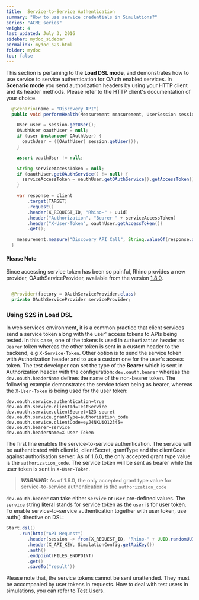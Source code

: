 ```yaml
---
title:  Service-to-Service Authentication
summary: "How to use service credentials in Simulations?"
series: "ACME series"
weight: 4
last_updated: July 3, 2016
sidebar: mydoc_sidebar
permalink: mydoc_s2s.html
folder: mydoc
toc: false
---
```


This section is pertaining to the **Load DSL mode**, and demonstrates how to use service to service authentication for OAuth enabled services. In **Scenario mode** you send authorization headers by using your HTTP client and its header methods.  Please refer to the HTTP client's documentation of your choice. 


```java
  @Scenario(name = "Discovery API")
  public void performHealth(Measurement measurement, UserSession session) {

    User user = session.getUser();
    OAuthUser oauthUser = null;
    if (user instanceof OAuthUser) {
      oauthUser = ((OAuthUser) session.getUser());
    }

    assert oauthUser != null;

    String serviceAccessToken = null;
    if (oauthUser.getOAuthService() != null) {
      serviceAccessToken = oauthUser.getOAuthService().getAccessToken();
    }

    var response = client
        .target(TARGET)
        .request()
        .header(X_REQUEST_ID, "Rhino-" + uuid)
        .header("Authorization", "Bearer " + serviceAccessToken)
        .header("X-User-Token", oauthUser.getAccessToken())
        .get();

    measurement.measure("Discovery API Call", String.valueOf(response.getStatus()));
  }
```

#### Please Note
Since accessing service token has been so painful, Rhino provides a new provider, OAuthServiceProvider,  available from the version [1.8.0](https://github.com/ryos-io/Rhino/pull/130).

```java

  @Provider(factory = OAuthServiceProvider.class)
  private OAuthServiceProvider serviceProvider;

```


### Using S2S in Load DSL

In web services environment, it is a common practice that client services send a service token along with the user' access tokens to APIs being tested. In this case, one of the tokens is used in `Authorization` header as `Bearer` token whereas the other token is sent in a custom header to the backend, e.g `X-Service-Token`. Other option is to send the service token with Authorization header and to use a custom one for the user's access token. The test developer can set the type of the **Bearer** which is sent in Authorization header with the configuration: `dev.oauth.bearer` whereas the `dev.oauth.headerName` defines the name of the non-bearer token. The following example demonstrates the service token being as bearer, whereas the `X-User-Token` is being used for the user token:

```
dev.oauth.service.authentication=true
dev.oauth.service.clientId=TestService
dev.oauth.service.clientSecret=123-secret
dev.oauth.service.grantType=authorization_code
dev.oauth.service.clientCode=eyJ4NXUiO12345=
dev.oauth.bearer=service
dev.oauth.headerName=X-User-Token
```

The first line enables the service-to-service authentication. The service will be authenticated with clientId, clientSecret, grantType and the clientCode against authorisation server. As of 1.6.0, the only accepted grant type value is the `authorization_code`. The service token will be sent as bearer while the user token is sent in `X-User-Token`.

> **_WARNING:_** As of 1.6.0, the only accepted grant type value for service-to-service authentication is the `authorization_code`

`dev.oauth.bearer` can take either `service` or `user` pre-defined values. The `service` string literal stands for service token as the `user` is for user token. To enable service-to-service authentication together with user token, use auth() directive on DSL:

```java
Start.dsl()
     .run(http("API Request")
        .header(session -> from(X_REQUEST_ID, "Rhino-" + UUID.randomUUID().toString()))
        .header(X_API_KEY, SimulationConfig.getApiKey())
        .auth()
        .endpoint(FILES_ENDPOINT)
        .get()
        .saveTo("result"))
```

Please note that, the service tokens cannot be sent unattended. They must be accompanied by user tokens in requests. How to deal with test users in simulations, you can refer to [Test Users](https://github.com/ryos-io/Rhino/wiki/Testing-with-Users).